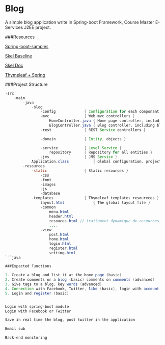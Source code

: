 Blog
====
A simple blog application write in Spring-boot Framework, Course Master E-Services J2EE project.

###Resources

[Spring-boot-samples](https://github.com/spring-projects/spring-boot/tree/1.1.x/spring-boot-samples)

[Skel Baseline](http://getskel.com/downloads/skel-baseline/#elements)

[Skel Doc](http://getskel.com/docs)

[Thymeleaf + Spring](http://www.thymeleaf.org/doc/thymeleafspring.html#spring-based-template-resolution)

###Project Structure

```java
-src
	-main
		-java
			-blog
				-config				{ Configuration for each componant in blog application }
				-mvc				{ Web mvc controllers }
					HomeController.java	{ Home page controller, including listing blogs }
					BlogController.java	{ Blog controller, including blogs CRUD operation }
				-rest				{ REST Service controllers }
						
				-domain 			{ Entity, objects }

				-service			{ Level Service }
					repository 		{ Repository for all entities }
				-jms 				{ JMS Service }
			Application.class 			{ Global configuration, project open class }
		-resources
			-static					{ Static resources }
				-css
				-font
				-images
				-js
				-database
			-templates				{ Thymeleaf templates resoureces }
				layout.html 			{ The global layout file }
				-common
					menu.html
					header.html
					resouces.html // traitement dynamique de resources statique
					....
				-view
					post.html
					home.html
					login.html
					register.html
					setting.html
```java

###Expected Functions

1. Create a blog and list it at the home page (basic)
2. Create comments on a blog (basic) comments on comments (advanced)
3. Give tags to a blog, key words (advanced)
4. Connection with Facebook, Twitter, like (basic), login with account (basic), post tweet or news (advanced)
5. Login and register (basic)


Login with spring-boot module
Login with Facebook or Twitter

Save in real time the blog, post twitter in the application

Email sub

Back-end monitoring



